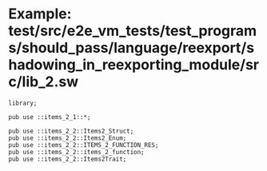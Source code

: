 # Example: test/src/e2e_vm_tests/test_programs/should_pass/language/reexport/shadowing_in_reexporting_module/src/lib_2.sw

```sway
library;

pub use ::items_2_1::*;

pub use ::items_2_2::Items2_Struct;
pub use ::items_2_2::Items2_Enum;
pub use ::items_2_2::ITEMS_2_FUNCTION_RES;
pub use ::items_2_2::items_2_function;
pub use ::items_2_2::Items2Trait;

```
